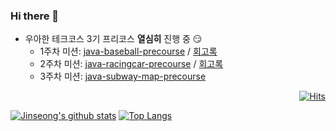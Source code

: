 ### Hi there 👋 

 * 우아한 테크코스 3기 프리코스 **열심히** 진행 중 😏  
   * 1주차 미션: [java-baseball-precourse](https://github.com/JinseongHwang/java-baseball-precourse/tree/develop)  /  [회고록](https://blog.naver.com/eddy5360/222160109693)
   * 2주차 미션: [java-racingcar-precourse](https://github.com/JinseongHwang/java-racingcar-precourse/tree/develop)  /  [회고록](https://blog.naver.com/eddy5360/222168195195)
   * 3주차 미션: [java-subway-map-precourse](https://github.com/JinseongHwang/java-subway-map-precourse/tree/develop)

<div align=right>

  [![Hits](https://hits.seeyoufarm.com/api/count/incr/badge.svg?url=https%3A%2F%2Fgithub.com%2FJinseongHwang&count_bg=%2379C83D&title_bg=%23555555&icon=github.svg&icon_color=%23E7E7E7&title=hits&edge_flat=false)](https://hits.seeyoufarm.com)

</div>

[![Jinseong's github stats](https://github-readme-stats.vercel.app/api?username=JinseongHwang&hide=stars&show_icons=true&count_private=true)](https://github.com/anuraghazra/github-readme-stats)
[![Top Langs](https://github-readme-stats.vercel.app/api/top-langs/?username=JinseongHwang&layout=compact)](https://github.com/anuraghazra/github-readme-stats)

<!--
**JinseongHwang/JinseongHwang** is a ✨ _special_ ✨ repository because its `README.md` (this file) appears on your GitHub profile.

Here are some ideas to get you started:

- 🔭 I’m currently working on ...
- 🌱 I’m currently learning ...
- 👯 I’m looking to collaborate on ...
- 🤔 I’m looking for help with ...
- 💬 Ask me about ...
- 📫 How to reach me: ...
- 😄 Pronouns: ...
- ⚡ Fun fact: ...
-->
